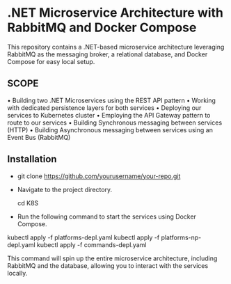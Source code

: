 
# .NET Microservice Architecture with RabbitMQ and Docker Compose

This repository contains a .NET-based microservice architecture leveraging RabbitMQ as the messaging broker, a relational database, and Docker Compose for easy local setup.



## SCOPE

• Building two .NET Microservices using the REST API pattern
• Working with dedicated persistence layers for both services
• Deploying our services to Kubernetes cluster
• Employing the API Gateway pattern to route to our services
• Building Synchronous messaging between services (HTTP)
• Building Asynchronous messaging between services using an Event Bus (RabbitMQ)


## Installation

- git clone https://github.com/yourusername/your-repo.git

- Navigate to the project directory.

  cd K8S

- Run the following command to start the services using Docker Compose.

kubectl apply -f platforms-depl.yaml
kubectl apply -f platforms-np-depl.yaml
kubectl apply -f commands-depl.yaml

This command will spin up the entire microservice architecture, including RabbitMQ and the database, allowing you to interact with the services locally.

